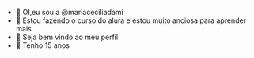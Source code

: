 - 👋 OI,eu sou a @mariaceciliadami
- 👀 Estou fazendo o curso do alura e estou muito anciosa para aprender mais 
- 🌱 Seja bem vindo ao meu perfil 
- 💞️ Tenho 15 anos
